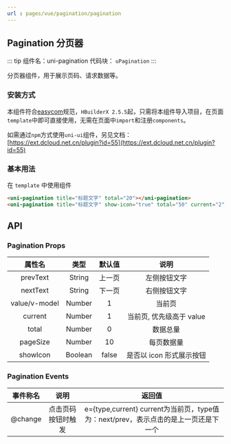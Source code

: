 ```yaml
---
url : pages/vue/pagination/pagination
---
```


## Pagination 分页器
::: tip 组件名：uni-pagination
代码块： `uPagination`
:::

分页器组件，用于展示页码、请求数据等。

### 安装方式

本组件符合[easycom](https://uniapp.dcloud.io/collocation/pages?id=easycom)规范，`HBuilderX 2.5.5`起，只需将本组件导入项目，在页面`template`中即可直接使用，无需在页面中`import`和注册`components`。

如需通过`npm`方式使用`uni-ui`组件，另见文档：[https://ext.dcloud.net.cn/plugin?id=55](https://ext.dcloud.net.cn/plugin?id=55)

### 基本用法

在 ``template`` 中使用组件

```html
<uni-pagination title="标题文字" total="20"></uni-pagination>
<uni-pagination title="标题文字" show-icon="true" total="50" current="2"></uni-pagination>
```

## API

### Pagination Props

|属性名		|类型	|默认值	|说明						|
|:-:		|:-:	|:-:	|:-:						|
|prevText	|String	|上一页	|左侧按钮文字				|
|nextText	|String	|下一页	|右侧按钮文字				|
|value/v-model	|Number	|1		|当前页						|
|current	|Number	|1		|当前页, 优先级高于 value						|
|total		|Number	|0		|数据总量					|
|pageSize	|Number	|10		|每页数据量					|
|showIcon	|Boolean|false	|是否以 icon 形式展示按钮	|


### Pagination Events

|事件称名	|说明				|返回值																		|
|:-:		|:-:				|:-:																				|
|@change|点击页码按钮时触发	|e={type,current} current为当前页，type值为：next/prev，表示点击的是上一页还是下一个	|
